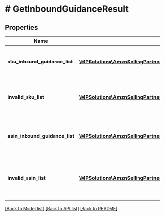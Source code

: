 # # GetInboundGuidanceResult

## Properties

Name | Type | Description | Notes
------------ | ------------- | ------------- | -------------
**sku_inbound_guidance_list** | [**\MPSolutions\AmznSellingPartnerApi\Models\FulfillmentInbound\SKUInboundGuidance[]**](SKUInboundGuidance.md) | A list of SKU inbound guidance information. | [optional]
**invalid_sku_list** | [**\MPSolutions\AmznSellingPartnerApi\Models\FulfillmentInbound\InvalidSKU[]**](InvalidSKU.md) | A list of invalid SKU values and the reason they are invalid. | [optional]
**asin_inbound_guidance_list** | [**\MPSolutions\AmznSellingPartnerApi\Models\FulfillmentInbound\ASINInboundGuidance[]**](ASINInboundGuidance.md) | A list of ASINs and their associated inbound guidance. | [optional]
**invalid_asin_list** | [**\MPSolutions\AmznSellingPartnerApi\Models\FulfillmentInbound\InvalidASIN[]**](InvalidASIN.md) | A list of invalid ASIN values and the reasons they are invalid. | [optional]

[[Back to Model list]](../../README.md#models) [[Back to API list]](../../README.md#endpoints) [[Back to README]](../../README.md)
